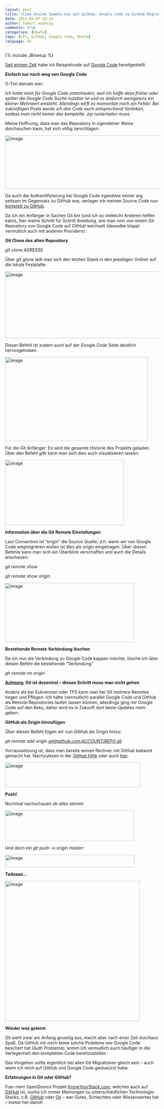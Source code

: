 ```yaml
---
layout: post
title: "Code-Inside Sample nun auf GitHub: Google Code zu GitHub Migration"
date: 2012-05-07 22:33
author: robert.muehsig
comments: true
categories: [HowTo]
tags: [GIT, GitHub, Google Code, HowTo]
language: de
---
```

{% include JB/setup %}
<p><a href="{{BASE_PATH}}/2011/08/05/code-inside-samples-auf-google-code/">Seit einiger Zeit</a> habe ich Beispielcode auf <a href="http://code.google.com/p/code-inside/">Google Code</a> bereitgestellt. </p> <p><strong>Einfach nur noch weg von Google Code</strong></p> <p>O-Ton damals war:</p> <p><em>Ich hatte mich für Google Code entschieden, weil ich hoffe dass früher oder später die Google Code Suche nutzbar ist und es dadurch wenigstens ein kleiner Mehrwert entsteht. Allerdings wirft es momentan noch ein Fehler. Bei zukünftigen Posts werde ich den Code auch entsprechend Verlinken, sodass man nicht immer das komplette .zip runterladen muss.</em></p> <p>Meine Hoffnung, dass man das Repository in irgendeiner Weise durchsuchen kann, hat sich völlig zerschlagen:</p> <p><a href="{{BASE_PATH}}/assets/wp-images-de/image1535.png"><img title="image" style="border-top: 0px; border-right: 0px; background-image: none; border-bottom: 0px; padding-top: 0px; padding-left: 0px; border-left: 0px; display: inline; padding-right: 0px" border="0" alt="image" src="{{BASE_PATH}}/assets/wp-images-de/image_thumb700.png" width="523" height="175"></a></p> <p>Da auch die Authentifizierung bei Google Code irgendwie immer arg seltsam im Gegensatz zu GitHub war, verlager ich meinen Source Code nun <a href="https://github.com/code-inside">komplett zu GitHub</a>.</p> <p>Da ich ein Anfänger in Sachen Git bin (und ich so vielleicht Anderen helfen kann), hier meine Schritt für Schritt Anleitung, wie man vom von einem Git Repository von Google Code auf GitHub wechselt (dasselbe klappt vermutlich auch mit anderen Providern) :</p> <p><strong>Git Clone des alten Repository</strong></p> <p><em>git clone ADRESSE</em></p> <p>Über git glone lädt man sich den letzten Stand in den jeweiligen Ordner auf die lokale Festplatte:</p> <p><a href="{{BASE_PATH}}/assets/wp-images-de/image1536.png"><img title="image" style="border-top: 0px; border-right: 0px; background-image: none; border-bottom: 0px; padding-top: 0px; padding-left: 0px; border-left: 0px; display: inline; padding-right: 0px" border="0" alt="image" src="{{BASE_PATH}}/assets/wp-images-de/image_thumb701.png" width="564" height="219"></a></p> <p>Dieser Befehl ist zudem auch auf der Google Code Seite deutlich hervorgehoben:</p> <p><a href="{{BASE_PATH}}/assets/wp-images-de/image1537.png"><img title="image" style="border-top: 0px; border-right: 0px; background-image: none; border-bottom: 0px; padding-top: 0px; padding-left: 0px; border-left: 0px; display: inline; padding-right: 0px" border="0" alt="image" src="{{BASE_PATH}}/assets/wp-images-de/image_thumb702.png" width="468" height="275"></a></p> <p>Für die Git Anfänger: Es wird die gesamte Historie des Projekts geladen. Über den Befehl <em>gitk</em> kann man sich dies auch visualisieren lassen:</p> <p><a href="{{BASE_PATH}}/assets/wp-images-de/image1538.png"><img title="image" style="border-top: 0px; border-right: 0px; background-image: none; border-bottom: 0px; padding-top: 0px; padding-left: 0px; border-left: 0px; display: inline; padding-right: 0px" border="0" alt="image" src="{{BASE_PATH}}/assets/wp-images-de/image_thumb703.png" width="389" height="214"></a></p> <p><strong>Information über die Git Remote Einstellungen</strong></p> <p>Laut Convention ist “origin” die Source Quelle, d.h. wenn wir von Google Code wegmigrieren wollen ist dies als origin eingetragen. Über diesen Befehle kann man sich ein Überblick verschaffen und auch die Details anschauen:</p> <p><em>git remote show</em></p> <p><em>git remote show origin</em></p> <p><a href="{{BASE_PATH}}/assets/wp-images-de/image1539.png"><img title="image" style="border-top: 0px; border-right: 0px; background-image: none; border-bottom: 0px; padding-top: 0px; padding-left: 0px; border-left: 0px; display: inline; padding-right: 0px" border="0" alt="image" src="{{BASE_PATH}}/assets/wp-images-de/image_thumb704.png" width="423" height="194"></a></p> <p><strong>Bestehende Remote Verbindung löschen</strong></p> <p>Da ich nun die Verbindung zu Google Code kappen möchte, lösche ich über diesen Befehl die bestehende “Verbindung”</p> <p><em>git remote rm origin</em></p> <p><strong><u>Achtung:</u> Git ist dezentral – diesen Schritt muss man nicht gehen</strong></p> <p>Anders als bei Subversion oder TFS kann man bei Git mehrere Remotes hegen und Pflegen. Ich hätte (vermutlich) parallel Google Code und GitHub als Remote Repositories laufen lassen können, allerdings ging mir Google Code auf den Keks, daher wird es in Zukunft dort keine Updates mehr geben.</p> <p><strong>GitHub als Origin hinzufügen</strong></p> <p>Über diesen Befehl fügen wir nun GitHub als Origin hinzu:</p> <p><em>git remote add origin <a href="mailto:git@github.com:ACCOUNT/REPO.git">git@github.com:ACCOUNT/REPO.git</a></em></p> <p>Vorraussetzung ist, dass man bereits seinen Rechner mit GitHub bekannt gemacht hat. Nachzulesen in der <a href="http://help.github.com/win-set-up-git/">GitHub Hilfe</a> oder auch <a href="{{BASE_PATH}}/2011/08/05/einstieg-in-git-fr-net-entwickler/">hier</a>.</p> <p><a href="{{BASE_PATH}}/assets/wp-images-de/image1540.png"><img title="image" style="border-top: 0px; border-right: 0px; background-image: none; border-bottom: 0px; padding-top: 0px; padding-left: 0px; border-left: 0px; display: inline; padding-right: 0px" border="0" alt="image" src="{{BASE_PATH}}/assets/wp-images-de/image_thumb705.png" width="443" height="81"></a></p> <p><strong>Push!</strong></p> <p>Nochmal nachschauen ob alles stimmt:</p> <p><a href="{{BASE_PATH}}/assets/wp-images-de/image1541.png"><img title="image" style="border-top: 0px; border-right: 0px; background-image: none; border-bottom: 0px; padding-top: 0px; padding-left: 0px; border-left: 0px; display: inline; padding-right: 0px" border="0" alt="image" src="{{BASE_PATH}}/assets/wp-images-de/image_thumb706.png" width="422" height="100"></a></p>          <p>Und dann ein <em>git push –u origin master</em>:</p> <p><a href="{{BASE_PATH}}/assets/wp-images-de/image1542.png"><img title="image" style="border-top: 0px; border-right: 0px; background-image: none; border-bottom: 0px; padding-top: 0px; padding-left: 0px; border-left: 0px; display: inline; padding-right: 0px" border="0" alt="image" src="{{BASE_PATH}}/assets/wp-images-de/image_thumb707.png" width="424" height="41"></a></p> <p><strong>Tadaaaa…</strong></p> <p><a href="https://github.com/Code-Inside/Samples"><img title="image" style="border-top: 0px; border-right: 0px; background-image: none; border-bottom: 0px; padding-top: 0px; padding-left: 0px; border-left: 0px; display: inline; padding-right: 0px" border="0" alt="image" src="{{BASE_PATH}}/assets/wp-images-de/image1543.png" width="441" height="460"></a></p> <p><strong>Wieder was gelernt</strong></p> <p>Git sieht zwar am Anfang gruselig aus, macht aber nach einer Zeit durchaus Spaß. Da GitHub mir noch keine solche Probleme wie Google Code beschert hat (Auth Probleme), komm ich vermutlich auch häufiger in die Verlegenheit den kompletten Code bereitzustellen. </p> <p>Das Vorgehen sollte eigentlich bei allen Git Migrationen gleich sein – auch wenn ich mich auf GitHub und Google Code gestueürzt habe.</p> <p><strong>Erfahrungen in Git oder GitHub?</strong></p> <p>Fuer mein OpenSource Projekt <a href="http://www.knowyourstack.com/">KnowYourStack.com</a>, welches auch auf <a href="https://github.com/robertmuehsig/BizzBingo">GitHub</a> ist, suche ich immer Meinungen zu unterschiedlichen Technologie-Stacks, z.B. <a href="http://www.knowyourstack.com/what-is/github">GitHub</a> oder <a href="http://www.knowyourstack.com/what-is/git">Git</a> – wer Gutes, Schlechtes oder Wissenwertes hat – immer her damit!</p>
